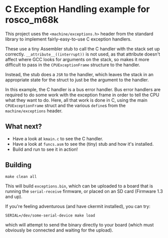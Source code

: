 # C Exception Handling example for rosco_m68k

This project uses the `<machine/exceptions.h>` header from the standard 
library to implement fairly-easy-to-use C exception handlers. 

These use a tiny Assembler stub to call the C handler with the stack 
set up correctly. `__attribute__((interrupt))` is not used, as that 
attribute doesn't affect where GCC looks for arguments on the stack, 
so makes it more difficult to pass in the `CPUExceptionFrame` structure
to the handler.

Instead, the stub does a `JSR` to the handler, which leaves the stack
in an appropriate state for the struct to just be the argument to the
handler.

In this example, the C handler is a bus error handler. Bus error handlers
are required to do some work with the exception frame in order to tell
the CPU what they want to do. Here, all that work is done in C, using
the main `CPUExceptionFrame` struct and the various `define`s from the
`machine/exceptions` header.
 
## What next?

* Have a look at `kmain.c` to see the C handler.
* Have a look at `funcs.asm` to see the (tiny) stub and how it's installed.
* Build and run to see it in action!

## Building

```
make clean all
```

This will build `exceptions.bin`, which can be uploaded to a board that
is running the `serial-receive` firmware, or placed on an SD card
(Firmware 1.3 and up).

If you're feeling adventurous (and have ckermit installed), you
can try:

```
SERIAL=/dev/some-serial-device make load
```

which will attempt to send the binary directly to your board (which
must obviously be connected and waiting for the upload).

